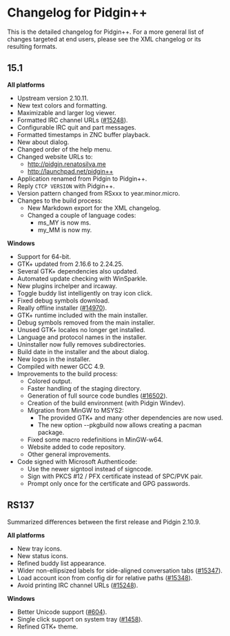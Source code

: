 # Changelog for Pidgin++

This is the detailed changelog for Pidgin++. For a more general list of changes
targeted at end users, please see the XML changelog or its resulting formats.


## 15.1

**All platforms**
* Upstream version 2.10.11.
* New text colors and formatting.
* Maximizable and larger log viewer.
* Formatted IRC channel URLs ([#15248][3]).
* Configurable IRC quit and part messages.
* Formatted timestamps in ZNC buffer playback.
* New about dialog.
* Changed order of the help menu.
* Changed website URLs to:
    - http://pidgin.renatosilva.me
    - http://launchpad.net/pidgin++
* Application renamed from Pidgin to Pidgin++.
* Reply `CTCP VERSION` with Pidgin++.
* Version pattern changed from RSxxx to year.minor.micro.
* Changes to the build process:
    - New Markdown export for the XML changelog.
    - Changed a couple of language codes:
        - ms_MY is now ms.
        - my_MM is now my.

**Windows**
* Support for 64-bit.
* GTK+ updated from 2.16.6 to 2.24.25.
* Several GTK+ dependencies also updated.
* Automated update checking with WinSparkle.
* New plugins irchelper and ircaway.
* Toggle buddy list intelligently on tray icon click.
* Fixed debug symbols download.
* Really offline installer ([#14970][7]).
* GTK+ runtime included with the main installer.
* Debug symbols removed from the main installer.
* Unused GTK+ locales no longer get installed.
* Language and protocol names in the installer.
* Uninstaller now fully removes subdirectories.
* Build date in the installer and the about dialog.
* New logos in the installer.
* Compiled with newer GCC 4.9.
* Improvements to the build process:
    - Colored output.
    - Faster handling of the staging directory.
    - Generation of full source code bundles ([#16502][8]).
    - Creation of the build environment (with Pidgin Windev).
    - Migration from MinGW to MSYS2:
        - The provided GTK+ and many other dependencies are now used.
        - The new option --pkgbuild now allows creating a pacman package.
    - Fixed some macro redefinitions in MinGW-w64.
    - Website added to code repository.
    - Other general improvements.
* Code signed with Microsoft Authenticode:
    - Use the newer signtool instead of signcode.
    - Sign with PKCS #12 / PFX certificate instead of SPC/PVK pair.
    - Prompt only once for the certificate and GPG passwords.


## RS137

Summarized differences between the first release and Pidgin 2.10.9.

**All platforms**
* New tray icons.
* New status icons.
* Refined buddy list appearance.
* Wider non-ellipsized labels for side-aligned conversation tabs ([#15347][5]).
* Load account icon from config dir for relative paths ([#15348][4]).
* Avoid printing IRC channel URLs ([#15248][3]).

**Windows**
* Better Unicode support ([#604][2]).
* Single click support on system tray ([#1458][1]).
* Refined GTK+ theme.


[1]: https://developer.pidgin.im/ticket/1458
[2]: https://developer.pidgin.im/ticket/604
[3]: https://developer.pidgin.im/ticket/15248
[4]: https://developer.pidgin.im/ticket/15348
[5]: https://developer.pidgin.im/ticket/15347
[6]: https://developer.pidgin.im/ticket/16285
[7]: https://developer.pidgin.im/ticket/14970
[8]: https://developer.pidgin.im/ticket/16502
